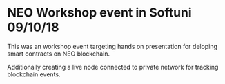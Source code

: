 # NEO Workshop event in Softuni 09/10/18

This was an workshop event targeting hands on presentation for deloping smart contracts on NEO blockchain.

Additionally creating a live node connected to private network for tracking blockchain events.

